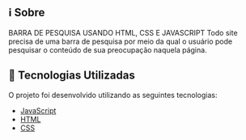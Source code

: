 

## :information_source: Sobre

BARRA DE PESQUISA USANDO HTML, CSS E JAVASCRIPT
Todo site precisa de uma barra de pesquisa por meio da qual o usuário pode pesquisar o conteúdo de sua preocupação naquela página.

## :rocket: Tecnologias Utilizadas

O projeto foi desenvolvido utilizando as seguintes tecnologias:



- [JavaScript](https://www.javascript.com/)
- [HTML](https://www.w3schools.com/html/)
- [CSS](https://www.w3schools.com/css/)

